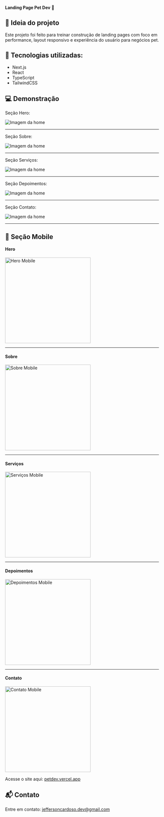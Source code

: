 **Landing Page Pet Dev** 🐾

## 🧠 Ideia do projeto

Este projeto foi feito para treinar construção de landing pages com foco em performance, layout responsivo e experiência do usuário para negócios pet.



## 🚀 Tecnologias utilizadas:

- Next.js
- React
- TypeScript
- TailwindCSS

## 💻 Demonstração 

Seção Hero:

![Imagem da home](./public/hero-web.png)


_____________________________________________

Seção Sobre:

![Imagem da home](./public/sobre-web.png)


_____________________________________________


Seção Serviços:

![Imagem da home](./public/servicos-web.png)


_____________________________________________


Seção Depoimentos:

![Imagem da home](./public/depoimentos-web.png)


_____________________________________________



Seção Contato:

![Imagem da home](./public/contato-web.png)


_____________________________________________



## 📱 Seção Mobile

<h4>Hero</h4>
<img src="./public/hero-mob.png" alt="Hero Mobile" width="280" />

<hr />

<h4>Sobre</h4>
<img src="./public/sobre-mob.png" alt="Sobre Mobile" width="280" />

<hr />

<h4>Serviços</h4>
<img src="./public/servicos-mob.png" alt="Serviços Mobile" width="280" />

<hr />

<h4>Depoimentos</h4>
<img src="./public/depoimentos-mob.png" alt="Depoimentos Mobile" width="280" />

<hr />

<h4>Contato</h4>
<img src="./public/contato-mob.png" alt="Contato Mobile" width="280" />





Acesse o site aqui: [petdev.vercel.app](https://landing-page-pet-dev.vercel.app/)


## 📬 Contato

Entre em contato: jeffersoncardoso.dev@gmail.com



